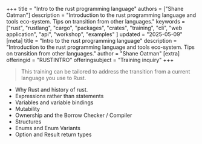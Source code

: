 +++
title = "Intro to the rust programming language"
authors = ["Shane Oatman"]
description = "Introduction to the rust programming language and tools eco-system.  Tips on transition from other languages."
keywords = ["rust", "rustlang", "cargo", "packages", "crates", "training", "cli", "web application", "api", "workshop", "examples" ]
updated = "2025-05-09"
[meta]
    title = "Intro to the rust programming language"
    description = "Introduction to the rust programming language and tools eco-system. Tips on transition from other languages."
    author = "Shane Oatman"
[extra]
offeringid = "RUSTINTRO"
offeringsubject = "Training inquiry"
+++

> This training can be tailored to address the transition from a current language you use to Rust.

- Why Rust and history of rust.
- Expressions rather than statements
- Variables and variable bindings
- Mutability
- Ownership and the Borrow Checker / Compiler
- Structures
- Enums and Enum Variants
- Option and Result return types
